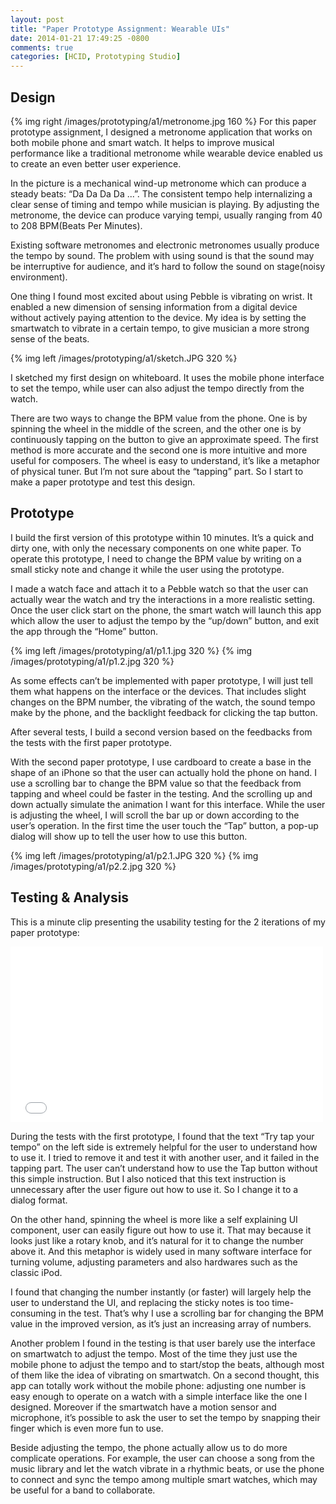 ```yaml
---
layout: post
title: "Paper Prototype Assignment: Wearable UIs"
date: 2014-01-21 17:49:25 -0800
comments: true
categories: [HCID, Prototyping Studio] 
---
```


Design
------


{% img right /images/prototyping/a1/metronome.jpg 160 %} 
For this paper prototype assignment, I designed a metronome application that works on both mobile phone and smart watch. It helps to improve musical performance like a traditional metronome while wearable device enabled us to create an even better user experience.

In the picture is a mechanical wind-up metronome which can produce a steady beats: “Da Da Da Da ...”. The consistent tempo help internalizing a clear sense of timing and tempo while musician is playing. By adjusting the metronome, the device can produce varying tempi, usually ranging from 40 to 208 BPM(Beats Per Minutes).

Existing software metronomes and electronic metronomes usually produce the tempo by sound. The problem with using sound is that the sound may be interruptive for audience, and it’s hard to follow the sound on stage(noisy environment). 

One thing I found most excited about using Pebble is vibrating on wrist. It enabled a new dimension of sensing information from a digital device without actively paying attention to the device. My idea is by setting the smartwatch to vibrate in a certain tempo, to give musician a more strong sense of the beats. 

<!-- more -->

{% img left /images/prototyping/a1/sketch.JPG 320 %} 

I sketched my first design on whiteboard. It uses the mobile phone interface to set the tempo, while user can also adjust the tempo directly from the watch.

There are two ways to change the BPM value from the phone. One is by spinning the wheel in the middle of the screen, and the other one is by continuously tapping on the button to give an approximate speed. The first method is more accurate and the second one is more intuitive and more useful for composers.
The wheel is easy to understand, it’s like a metaphor of physical tuner. But I’m not sure about the “tapping” part. So I start to make a paper prototype and test this design.



Prototype
---------
I build the first version of this prototype within 10 minutes. It’s a quick and dirty one, with only the necessary components on one white paper. To operate this prototype, I need to change the BPM value by writing on a small sticky note and change it while the user using the prototype. 

I made a watch face and attach it to a Pebble watch so that the user can actually wear the watch and try the interactions in a more realistic setting. Once the user click start on the phone, the smart watch will launch this app which allow the user to adjust the tempo by the “up/down” button, and exit the app through the “Home” button.

{% img left /images/prototyping/a1/p1.1.jpg 320 %} 
{% img /images/prototyping/a1/p1.2.jpg 320 %} 

As some effects can’t be implemented with paper prototype, I will just tell them what happens on the interface or the devices. That includes slight changes on the BPM number, the vibrating of the watch, the sound tempo make by the phone, and the backlight feedback for clicking the tap button.

       
After several tests, I build a second version based on the feedbacks from the tests with the first paper prototype.

With the second paper prototype, I use cardboard to create a base in the shape of an iPhone so that the user can actually hold the phone on hand. I use a scrolling bar to change the BPM value so that the feedback from tapping and wheel could be faster in the testing. And the scrolling up and down actually simulate the animation I want for this interface. While the user is adjusting the wheel, I will scroll the bar up or down according to the user’s operation. In the first time the user touch the “Tap” button, a pop-up dialog will show up to tell the user how to use this button.

{% img left /images/prototyping/a1/p2.1.JPG 320 %} 
{% img /images/prototyping/a1/p2.2.jpg 320 %} 


Testing & Analysis
------------------
This is a minute clip presenting the usability testing for the 2 iterations of my paper prototype:

<div class="video-container">
<iframe src="//player.vimeo.com/video/84655291" width="500" height="281" frameborder="0" webkitallowfullscreen mozallowfullscreen allowfullscreen></iframe> 
</div>

During the tests with the first prototype, I found that the text “Try tap your tempo” on the left side is extremely helpful for the user to understand how to use it. I tried to remove it and test it with another user, and it failed in the tapping part. The user can’t understand how to use the Tap button without this simple instruction. But I also noticed that this text instruction is unnecessary after the user figure out how to use it. So I change it to a dialog format.

On the other hand, spinning the wheel is more like a self explaining UI component, user can easily figure out how to use it. That may because it looks just like a rotary knob, and it’s natural for it to change the number above it. And this metaphor is widely used in many software interface for turning volume, adjusting parameters and also hardwares such as the classic iPod.

I found that changing the number instantly (or faster) will largely help the user to understand the UI, and replacing the sticky notes is too time-consuming in the test. That’s why I use a scrolling bar for changing the BPM value in the improved version, as it’s just an increasing array of numbers.

Another problem I found in the testing is that user barely use the interface on smartwatch to adjust the tempo. Most of the time they just use the mobile phone to adjust the tempo and to start/stop the beats, although most of them like the idea of vibrating on smartwatch. On a second thought, this app can totally work without the mobile phone: adjusting one number is easy enough to operate on a watch with a simple interface like the one I designed. Moreover if the smartwatch have a motion sensor and microphone, it’s possible to ask the user to set the tempo by snapping their finger which is even more fun to use.

Beside adjusting the tempo, the phone actually allow us to do more complicate operations. For example, the user can choose a song from the music library and let the watch vibrate in a rhythmic beats, or use the phone to connect and sync the tempo among multiple smart watches, which may be useful for a band to collaborate. 
